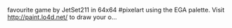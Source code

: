 favourite game by JetSet211 in 64x64 #pixelart using the EGA palette. Visit http://paint.lo4d.net/ to draw your o… 